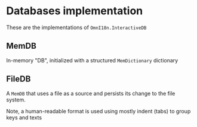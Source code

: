 # Databases implementation

These are the implementations of `OmnI18n.InteractiveDB`

## MemDB

In-memory "DB", initialized with a structured `MemDictionary` dictionary

## FileDB

A `MemDB` that uses a file as a source and persists its change to the file system.

Note, a human-readable format is used using mostly indent (tabs) to group keys and texts
